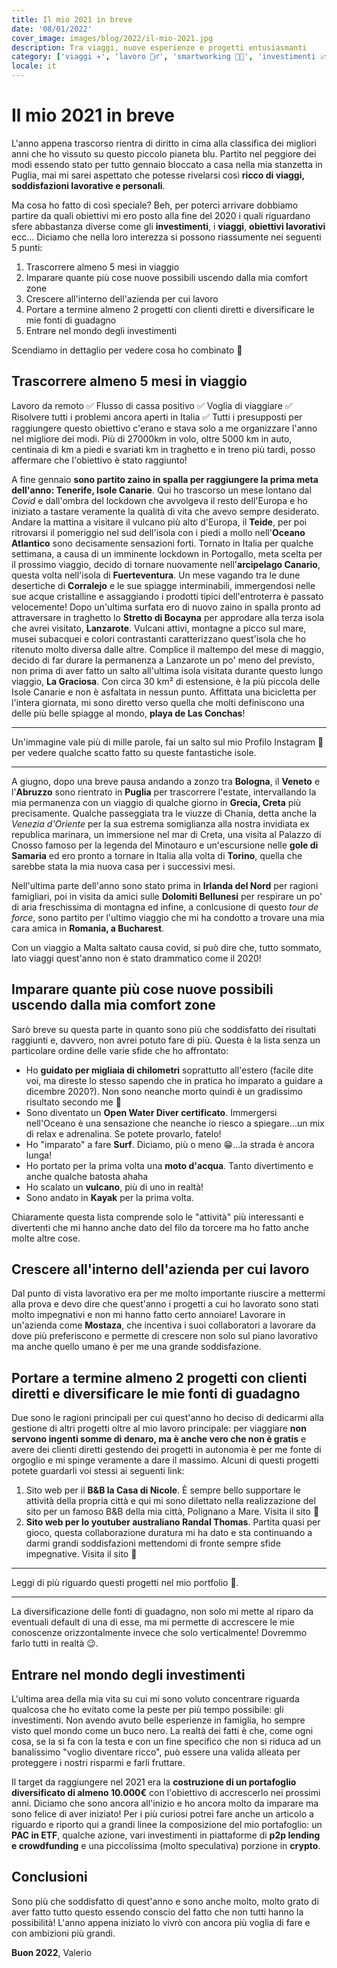 ```yaml
---
title: Il mio 2021 in breve
date: '08/01/2022'
cover_image: images/blog/2022/il-mio-2021.jpg
description: Tra viaggi, nuove esperienze e progetti entusiasmanti
category: ['viaggi ✈️', 'lavoro 🤵‍♂️', 'smartworking 👨‍💻', 'investimenti 📈']
locale: it
---
```


# Il mio 2021 in breve

L'anno appena trascorso rientra di diritto in cima alla classifica dei migliori anni che ho vissuto su questo piccolo pianeta blu. Partito nel peggiore dei modi essendo stato per tutto gennaio bloccato a casa nella mia stanzetta in Puglia, mai mi sarei aspettato che potesse rivelarsi così **ricco di viaggi, soddisfazioni lavorative e personali**.

Ma cosa ho fatto di così speciale? Beh, per poterci arrivare dobbiamo partire da quali obiettivi mi ero posto alla fine del 2020 i quali riguardano sfere abbastanza diverse come gli **investimenti**, i **viaggi**, **obiettivi lavorativi** ecc... Diciamo che nella loro interezza si possono riassumente nei seguenti 5 punti:

1. Trascorrere almeno 5 mesi in viaggio
2. Imparare quante più cose nuove possibili uscendo dalla mia comfort zone
3. Crescere all'interno dell'azienda per cui lavoro
4. Portare a termine almeno 2 progetti con clienti diretti e diversificare le mie fonti di guadagno
5. Entrare nel mondo degli investimenti

Scendiamo in dettaglio per vedere cosa ho combinato 🧐

## Trascorrere almeno 5 mesi in viaggio

Lavoro da remoto ✅ Flusso di cassa positivo ✅ Voglia di viaggiare ✅ Risolvere tutti i problemi ancora aperti in Italia ✅
Tutti i presupposti per raggiungere questo obiettivo c'erano e stava solo a me organizzare l'anno nel migliore dei modi.
Più di 27000km in volo, oltre 5000 km in auto, centinaia di km a piedi e svariati km in traghetto e in treno più tardi, posso affermare che l'obiettivo è stato raggiunto!

A fine gennaio **sono partito zaino in spalla per raggiungere la prima meta dell'anno: Tenerife, Isole Canarie**. Qui ho trascorso un mese lontano dal _Covid_ e dall'ombra del lockdown che avvolgeva il resto dell'Europa e ho iniziato a tastare veramente la qualità di vita che avevo sempre desiderato. Andare la mattina a visitare il vulcano più alto d'Europa, il **Teide**, per poi ritrovarsi il pomeriggio nel sud dell'isola con i piedi a mollo nell'**Oceano Atlantico** sono decisamente sensazioni forti.
Tornato in Italia per qualche settimana, a causa di un imminente lockdown in Portogallo, meta scelta per il prossimo viaggio, decido di tornare nuovamente nell'**arcipelago Canario**, questa volta nell'isola di **Fuerteventura**. Un mese vagando tra le dune desertiche di **Corralejo** e le sue spiagge interminabili, immergendosi nelle sue acque cristalline e assaggiando i prodotti tipici dell'entroterra è passato velocemente! Dopo un'ultima surfata ero di nuovo zaino in spalla pronto ad attraversare in traghetto lo **Stretto di Bocayna** per approdare alla terza isola che avrei visitato, **Lanzarote**. Vulcani attivi, montagne a picco sul mare, musei subacquei e colori contrastanti caratterizzano quest'isola che ho ritenuto molto diversa dalle altre. Complice il maltempo del mese di maggio, decido di far durare la permanenza a Lanzarote un po' meno del previsto, non prima di aver fatto un salto all'ultima isola visitata durante questo lungo viaggio, **La Graciosa**. Con circa 30 km² di estensione, è la più piccola delle Isole Canarie e non è asfaltata in nessun punto. Affittata una bicicletta per l'intera giornata, mi sono diretto verso quella che molti definiscono una delle più belle spiagge al mondo, **playa de Las Conchas**!

<hr/>

Un'immagine vale più di mille parole, fai un salto sul mio <Link  href="https://www.instagram.com/the_wanderer_developer/" title="Instagram The Wanderer Developer">Profilo Instagram 🔗</Link> per vedere qualche scatto fatto su queste fantastiche isole.

<hr/>

A giugno, dopo una breve pausa andando a zonzo tra **Bologna**, il **Veneto** e l'**Abruzzo** sono rientrato in **Puglia** per trascorrere l'estate, intervallando la mia permanenza con un viaggio di qualche giorno in **Grecia, Creta** più precisamente. Qualche passeggiata tra le viuzze di Chania, detta anche la _Venezia d'Oriente_ per la sua estrema somiglianza alla nostra invidiata ex republica marinara, un immersione nel mar di Creta, una visita al Palazzo di Cnosso famoso per la legenda del Minotauro e un'escursione nelle **gole di Samaria** ed ero pronto a tornare in Italia alla volta di **Torino**, quella che sarebbe stata la mia nuova casa per i successivi mesi.

Nell'ultima parte dell'anno sono stato prima in **Irlanda del Nord** per ragioni famigliari, poi in visita da amici sulle **Dolomiti Bellunesi** per respirare un po' di aria freschissima di montagna ed infine, a conlcusione di questo _tour de force_, sono partito per l'ultimo viaggio che mi ha condotto a trovare una mia cara amica in **Romania, a Bucharest**.

Con un viaggio a Malta saltato causa covid, si può dire che, tutto sommato, lato viaggi quest'anno non è stato drammatico come il 2020!

## Imparare quante più cose nuove possibili uscendo dalla mia comfort zone

Sarò breve su questa parte in quanto sono più che soddisfatto dei risultati raggiunti e, davvero, non avrei potuto fare di più. Questa è la lista senza un particolare ordine delle varie sfide che ho affrontato:

- Ho **guidato per migliaia di chilometri** soprattutto all'estero (facile dite voi, ma direste lo stesso sapendo che in pratica ho imparato a guidare a dicembre 2020?). Non sono neanche morto quindi è un gradissimo risultato secondo me 🤣
- Sono diventato un **Open Water Diver certificato**. Immergersi nell'Oceano è una sensazione che neanche io riesco a spiegare...un mix di relax e adrenalina. Se potete provarlo, fatelo!
- Ho "imparato" a fare **Surf**. Diciamo, più o meno 😁...la strada è ancora lunga!
- Ho portato per la prima volta una **moto d'acqua**. Tanto divertimento e anche qualche batosta ahaha
- Ho scalato un **vulcano**, più di uno in realtà!
- Sono andato in **Kayak** per la prima volta.

Chiaramente questa lista comprende solo le "attività" più interessanti e divertenti che mi hanno anche dato del filo da torcere ma ho fatto anche molte altre cose.

## Crescere all'interno dell'azienda per cui lavoro

Dal punto di vista lavorativo era per me molto importante riuscire a mettermi alla prova e devo dire che quest'anno i progetti a cui ho lavorato sono stati molto impegnativi e non mi hanno fatto certo annoiare!
Lavorare in un'azienda come **Mostaza**, che incentiva i suoi collaboratori a lavorare da dove più preferiscono e permette di crescere non solo sul piano lavorativo ma anche quello umano è per me una grande soddisfazione.

## Portare a termine almeno 2 progetti con clienti diretti e diversificare le mie fonti di guadagno

Due sono le ragioni principali per cui quest'anno ho deciso di dedicarmi alla gestione di altri progetti oltre al mio lavoro principale: per viaggiare **non servono ingenti somme di denaro, ma è anche vero che non è gratis** e avere dei clienti diretti gestendo dei progetti in autonomia è per me fonte di orgoglio e mi spinge veramente a dare il massimo. Alcuni di questi progetti potete guardarli voi stessi ai seguenti link:

1. Sito web per il **B&B la Casa di Nicole**. È sempre bello supportare le attività della propria città e qui mi sono dilettato nella realizzazione del sito per un famoso B&B della mia città, Polignano a Mare. <Link  href="https://www.lacasadinicole.com/" title="B&B la Casa di Nicole">Visita il sito 🔗</Link>
2. **Sito web per lo youtuber australiano Randal Thomas**. Partita quasi per gioco, questa collaborazione duratura mi ha dato e sta continuando a darmi grandi soddisfazioni mettendomi di fronte sempre sfide impegnative. <Link  href="https://randy.gg/" title="Sito web randy.gg">Visita il sito 🔗</Link>

<hr/>

Leggi di più riguardo questi progetti <Link  href="https://www.thewandererdeveloper.com/en#Portfolio" title="Portfolio The Wanderer Developer">nel mio portfolio 🔗</Link>.

<hr/>

La diversificazione delle fonti di guadagno, non solo mi mette al riparo da eventuali default di una di esse, ma mi permette di accrescere le mie conoscenze orizzontalmente invece che solo verticalmente! Dovremmo farlo tutti in realtà 😉.

## Entrare nel mondo degli investimenti

L'ultima area della mia vita su cui mi sono voluto concentrare riguarda qualcosa che ho evitato come la peste per più tempo possibile: gli investimenti. Non avendo avuto belle esperienze in famiglia, ho sempre visto quel mondo come un buco nero. La realtà dei fatti è che, come ogni cosa, se la si fa con la testa e con un fine specifico che non si riduca ad un banalissimo "voglio diventare ricco", può essere una valida alleata per proteggere i nostri risparmi e farli fruttare.

Il target da raggiungere nel 2021 era la **costruzione di un portafoglio diversificato di almeno 10.000€** con l'obiettivo di accrescerlo nei prossimi anni. Diciamo che sono ancora all'inizio e ho ancora molto da imparare ma sono felice di aver iniziato!
Per i più curiosi potrei fare anche un articolo a riguardo e riporto qui a grandi linee la composizione del mio portafoglio: un **PAC in ETF**, qualche azione, vari investimenti in piattaforme di **p2p lending e crowdfunding** e una piccolissima (molto speculativa) porzione in **crypto**.

## Conclusioni

Sono più che soddisfatto di quest'anno e sono anche molto, molto grato di aver fatto tutto questo essendo conscio del fatto che non tutti hanno la possibilità!
L'anno appena iniziato lo vivrò con ancora più voglia di fare e con ambizioni più grandi.

**Buon 2022**,
Valerio
